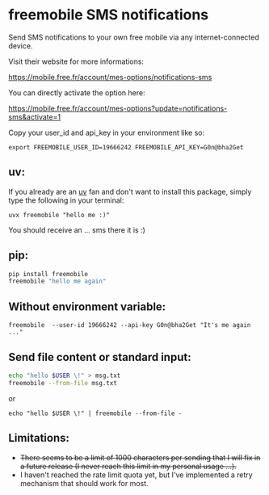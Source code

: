 # freemobile SMS notifications

Send SMS notifications to your own free mobile via any internet-connected device.

Visit their website for more informations:

https://mobile.free.fr/account/mes-options/notifications-sms

You can directly activate the option here: 

https://mobile.free.fr/account/mes-options?update=notifications-sms&activate=1

Copy your user_id and api_key in your environment like so:


`export FREEMOBILE_USER_ID=19666242 FREEMOBILE_API_KEY=G0n@bha2Get`

## uv:

If you already are an [uv](https://docs.astral.sh/uv/guides/install-python/) fan and don't want to install this package, simply type the following in your terminal:

`uvx freemobile "hello me :)"`

You should receive an ... sms there it is :)

## pip:

``` bash
pip install freemobile
freemobile "hello me again"
```

## Without environment variable:

`freemobile  --user-id 19666242 --api-key G0n@bha2Get "It's me again ..."`

## Send file content or standard input:

``` bash
echo "hello $USER \!" > msg.txt
freemobile --from-file msg.txt
```
or

`echo "hello $USER \!" | freemobile --from-file -`

## Limitations:

- ~~There seems to be a limit of 1000 characters per sending that I will fix in a future release (I never reach this limit in my personal usage ...).~~
- I haven't reached the rate limit quota yet, but I've implemented a retry mechanism that should work for most.
